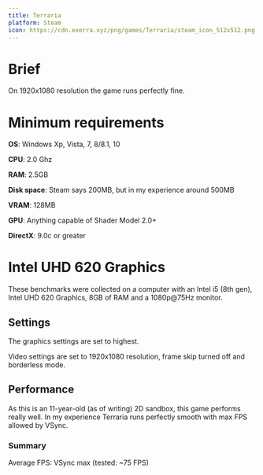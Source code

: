 ```yaml
---
title: Terraria
platform: Steam
icon: https://cdn.exerra.xyz/png/games/Terraria/steam_icon_512x512.png
---
```


# Brief

On 1920x1080 resolution the game runs perfectly fine.

# Minimum requirements

**OS**: Windows Xp, Vista, 7, 8/8.1, 10

**CPU**: 2.0 Ghz

**RAM**: 2.5GB

**Disk space**: Steam says 200MB, but in my experience around 500MB

**VRAM**: 128MB

**GPU**: Anything capable of Shader Model 2.0+

**DirectX**: 9.0c or greater

# Intel UHD 620 Graphics

These benchmarks were collected on a computer with an Intel i5 (8th gen), Intel UHD 620 Graphics, 8GB of RAM and a 1080p@75Hz monitor.

## Settings

The graphics settings are set to highest.

Video settings are set to 1920x1080 resolution, frame skip turned off and borderless mode.

## Performance

As this is an 11-year-old (as of writing) 2D sandbox, this game performs really well. In my experience Terraria runs perfectly smooth with max FPS allowed by VSync.

### Summary

Average FPS: VSync max (tested: ~75 FPS)
